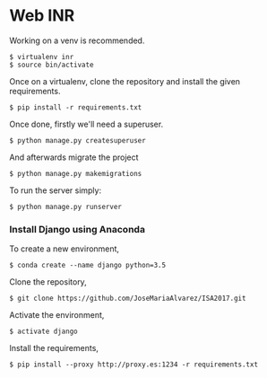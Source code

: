 # Web INR

Working on a venv is recommended.
```
$ virtualenv inr
$ source bin/activate
```
Once on a virtualenv, clone the repository and install the given requirements.
```
$ pip install -r requirements.txt
```
Once done, firstly we'll need a superuser.
```
$ python manage.py createsuperuser
```
And afterwards migrate the project
```
$ python manage.py makemigrations
```
To run the server simply:
```
$ python manage.py runserver
```

### Install Django using Anaconda

To create a new environment,
```
$ conda create --name django python=3.5
```
Clone the repository,
```
$ git clone https://github.com/JoseMariaAlvarez/ISA2017.git
```
Activate the environment,
```
$ activate django
```
Install the requirements,
```
$ pip install --proxy http://proxy.es:1234 -r requirements.txt
```
